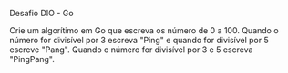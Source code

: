 Desafio DIO - Go

Crie um algorítimo em Go que escreva os número de 0 a 100. Quando o número for divisível por 3 escreva "Ping" e quando for divisível por 5 escreve "Pang". 
Quando o número for divisível por 3 e 5 escreva "PingPang".